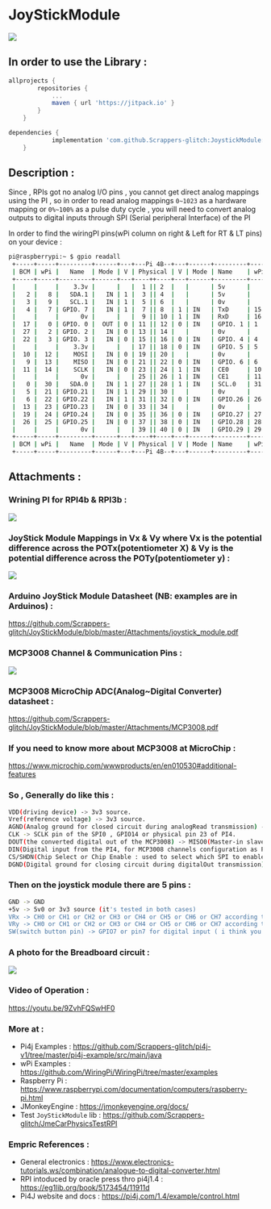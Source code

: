 # JoyStickModule

[![](https://jitpack.io/v/Scrappers-glitch/JoystickModule.svg)](https://jitpack.io/#Scrappers-glitch/JoystickModule)

## In order to use the Library : ##

```gradle
allprojects {
		repositories {
			...
			maven { url 'https://jitpack.io' }
		}
	}
```

```gradle
dependencies {
	        implementation 'com.github.Scrappers-glitch:JoystickModule:1.0.1R'
	}
```

## Description :
Since , RPIs got no analog I/O pins , you cannot get direct analog mappings using the PI , so in order to read analog mappings ```0~1023``` as a hardware mapping or ```0%~100%``` as a pulse duty cycle , you will need to convert analog outputs to digital inputs through SPI (Serial peripheral Interface) of the PI

In order to find the wiringPI pins(wPi column on right & Left for RT & LT pins) on your device :

```bash
pi@raspberrypi:~ $ gpio readall
 +-----+-----+---------+------+---+---Pi 4B--+---+------+---------+-----+-----+
 | BCM | wPi |   Name  | Mode | V | Physical | V | Mode | Name    | wPi | BCM |
 +-----+-----+---------+------+---+----++----+---+------+---------+-----+-----+
 |     |     |    3.3v |      |   |  1 || 2  |   |      | 5v      |     |     |
 |   2 |   8 |   SDA.1 |   IN | 1 |  3 || 4  |   |      | 5v      |     |     |
 |   3 |   9 |   SCL.1 |   IN | 1 |  5 || 6  |   |      | 0v      |     |     |
 |   4 |   7 | GPIO. 7 |   IN | 1 |  7 || 8  | 1 | IN   | TxD     | 15  | 14  |
 |     |     |      0v |      |   |  9 || 10 | 1 | IN   | RxD     | 16  | 15  |
 |  17 |   0 | GPIO. 0 |  OUT | 0 | 11 || 12 | 0 | IN   | GPIO. 1 | 1   | 18  |
 |  27 |   2 | GPIO. 2 |   IN | 0 | 13 || 14 |   |      | 0v      |     |     |
 |  22 |   3 | GPIO. 3 |   IN | 0 | 15 || 16 | 0 | IN   | GPIO. 4 | 4   | 23  |
 |     |     |    3.3v |      |   | 17 || 18 | 0 | IN   | GPIO. 5 | 5   | 24  |
 |  10 |  12 |    MOSI |   IN | 0 | 19 || 20 |   |      | 0v      |     |     |
 |   9 |  13 |    MISO |   IN | 0 | 21 || 22 | 0 | IN   | GPIO. 6 | 6   | 25  |
 |  11 |  14 |    SCLK |   IN | 0 | 23 || 24 | 1 | IN   | CE0     | 10  | 8   |
 |     |     |      0v |      |   | 25 || 26 | 1 | IN   | CE1     | 11  | 7   |
 |   0 |  30 |   SDA.0 |   IN | 1 | 27 || 28 | 1 | IN   | SCL.0   | 31  | 1   |
 |   5 |  21 | GPIO.21 |   IN | 1 | 29 || 30 |   |      | 0v      |     |     |
 |   6 |  22 | GPIO.22 |   IN | 1 | 31 || 32 | 0 | IN   | GPIO.26 | 26  | 12  |
 |  13 |  23 | GPIO.23 |   IN | 0 | 33 || 34 |   |      | 0v      |     |     |
 |  19 |  24 | GPIO.24 |   IN | 0 | 35 || 36 | 0 | IN   | GPIO.27 | 27  | 16  |
 |  26 |  25 | GPIO.25 |   IN | 0 | 37 || 38 | 0 | IN   | GPIO.28 | 28  | 20  |
 |     |     |      0v |      |   | 39 || 40 | 0 | IN   | GPIO.29 | 29  | 21  |
 +-----+-----+---------+------+---+----++----+---+------+---------+-----+-----+
 | BCM | wPi |   Name  | Mode | V | Physical | V | Mode | Name    | wPi | BCM |
 +-----+-----+---------+------+---+---Pi 4B--+---+------+---------+-----+-----+
```


## Attachments : 

### Wrining PI for RPI4b & RPI3b :

![](https://github.com/Scrappers-glitch/JoyStickModule/blob/master/Attachments/j8header-3b.png)

### JoyStick Module Mappings in Vx & Vy where Vx is the potential difference across the POTx(potentiometer X) & Vy is the potential difference across the POTy(potentiometer y) :

![](https://github.com/Scrappers-glitch/JoyStickModule/blob/master/Attachments/Joystick-Module-Analog-Output.png)

### Arduino JoyStick Module Datasheet (NB: examples are in Arduinos) : 

https://github.com/Scrappers-glitch/JoyStickModule/blob/master/Attachments/joystick_module.pdf

### MCP3008 Channel & Communication Pins :

![](https://github.com/Scrappers-glitch/JoyStickModule/blob/master/Attachments/mcp3008pins.png)

### MCP3008 MicroChip ADC(Analog~Digital Converter) datasheet :

https://github.com/Scrappers-glitch/JoyStickModule/blob/master/Attachments/MCP3008.pdf

### If you need to know more about MCP3008 at MicroChip : 

https://www.microchip.com/wwwproducts/en/en010530#additional-features

### So , Generally do like this : 

```bash
VDD(driving device) -> 3v3 source.
Vref(reference voltage) -> 3v3 source.
AGND(Analog ground for closed circuit during analogRead transmission) -> GND.
CLK -> SCLK pin of the SPI0 , GPIO14 or physical pin 23 of PI4.
DOUT(the converted digital out of the MCP3008) -> MISO0(Master-in slave-out) of the SPI0 , GPIO13 or physical pin 21 of PI4.
DIN(Digital input from the PI4, for MCP3008 channels configuration as PI4 digitalOut) -> MOSI0(Master-out slave-in) of the SPI0 , GPIO12 or physical pin 19.
CS/SHDN(Chip Select or Chip Enable : used to select which SPI to enable as PI4b has 4 SPIs) -> CE0(Chip enable 0) , GPIO10 or physical pin 24 to enable SPI0.
DGND(Digital ground for closing circuit during digitalOut transmission) -> GND.

```

### Then on the joystick module there are 5 pins : 

```bash
GND -> GND 
+5v -> 5v0 or 3v3 source (it's tested in both cases)
VRx -> CH0 or CH1 or CH2 or CH3 or CH4 or CH5 or CH6 or CH7 according to your code setup but it should differs from VRy
VRy -> CH0 or CH1 or CH2 or CH3 or CH4 or CH5 or CH6 or CH7 according to your code setup but it should differs from VRx
SW(switch button pin) -> GPIO7 or pin7 for digital input ( i think you can still use MCP3008 channels as digitalInputs too with provisionDigitalInput(Pin) code setup , try it & tell e if it works :-) ). 

```

### A photo for the Breadboard circuit :

![](https://github.com/Scrappers-glitch/JoyStickModule/blob/master/Attachments/IMG_20210109_145230.jpg)

### Video of Operation :

https://youtu.be/9ZvhFQSwHF0

### More at : 
- Pi4j Examples : https://github.com/Scrappers-glitch/pi4j-v1/tree/master/pi4j-example/src/main/java
- wPi Examples : https://github.com/WiringPi/WiringPi/tree/master/examples
- Raspberry Pi : https://www.raspberrypi.com/documentation/computers/raspberry-pi.html
- JMonkeyEngine : https://jmonkeyengine.org/docs/
- Test `JoyStickModule` lib : https://github.com/Scrappers-glitch/JmeCarPhysicsTestRPI
### Empric References :
- General electronics : https://www.electronics-tutorials.ws/combination/analogue-to-digital-converter.html
- RPI intoduced by oracle press thro pi4j1.4 : https://eg1lib.org/book/5173454/11911d
- Pi4J website and docs : https://pi4j.com/1.4/example/control.html 
